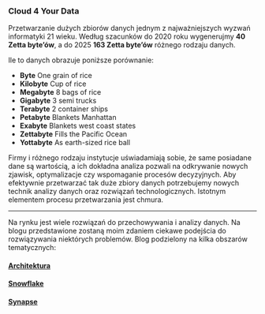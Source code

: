 ### Cloud 4 Your Data
Przetwarzanie dużych zbiorów danych jednym z najważniejszych wyzwań informatyki 21 wieku. 
Według szacunków do 2020 roku wygenerujmy **40 Zetta byte’ów**, a do 2025 **163 Zetta byte’ów** różnego rodzaju danych.

Ile to danych obrazuje poniższe porównanie:

- **Byte**  One grain of rice
- **Kilobyte**  Cup of rice
- **Megabyte**  8 bags of rice
- **Gigabyte**  3 semi trucks
- **Terabyte**  2 container ships
- **Petabyte**  Blankets Manhattan
- **Exabyte**  Blankets west coast states
- **Zettabyte**  Fills the Pacific Ocean
- **Yottabyte**  As earth-sized rice ball

Firmy i różnego rodzaju instytucje uświadamiają sobie, że same posiadane dane są wartością, a ich dokładna analiza pozwali na odkrywanie nowych zjawisk, optymalizacje czy wspomaganie procesów decyzyjnych. Aby efektywnie przetwarzać tak duże zbiory danych potrzebujemy nowych technik analizy danych oraz rozwiązań technologicznych. Istotnym elementem procesu przetwarzania jest chmura. 

***
Na rynku jest wiele rozwiązań do przechowywania i analizy danych. Na blogu przedstawione zostaną moim zdaniem ciekawe podejścia do rozwiązywania niektórych problemów. Blog podzielony na kilka obszarów tematycznych:

#### [Architektura](./Architecture/Home.md)

#### [Snowflake](./Snowflake/Home.md)

#### [Synapse](./Synapse/Home.md)

  









